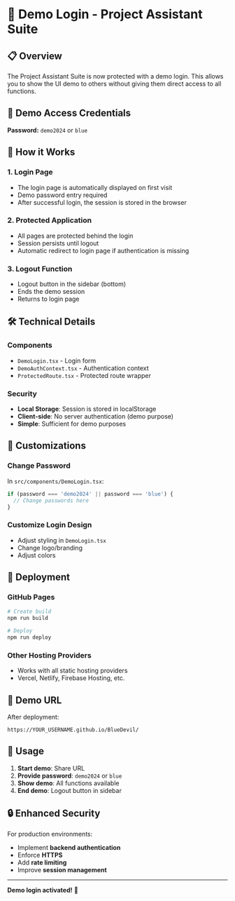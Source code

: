 # 🔐 Demo Login - Project Assistant Suite

## 📋 Overview

The Project Assistant Suite is now protected with a demo login. This allows you to show the UI demo to others without giving them direct access to all functions.

## 🔑 Demo Access Credentials

**Password:** `demo2024` or `blue`

## 🚀 How it Works

### 1. **Login Page**
- The login page is automatically displayed on first visit
- Demo password entry required
- After successful login, the session is stored in the browser

### 2. **Protected Application**
- All pages are protected behind the login
- Session persists until logout
- Automatic redirect to login page if authentication is missing

### 3. **Logout Function**
- Logout button in the sidebar (bottom)
- Ends the demo session
- Returns to login page

## 🛠️ Technical Details

### Components
- `DemoLogin.tsx` - Login form
- `DemoAuthContext.tsx` - Authentication context
- `ProtectedRoute.tsx` - Protected route wrapper

### Security
- **Local Storage**: Session is stored in localStorage
- **Client-side**: No server authentication (demo purpose)
- **Simple**: Sufficient for demo purposes

## 🔧 Customizations

### Change Password
In `src/components/DemoLogin.tsx`:
```typescript
if (password === 'demo2024' || password === 'blue') {
  // Change passwords here
}
```

### Customize Login Design
- Adjust styling in `DemoLogin.tsx`
- Change logo/branding
- Adjust colors

## 🚀 Deployment

### GitHub Pages
```bash
# Create build
npm run build

# Deploy
npm run deploy
```

### Other Hosting Providers
- Works with all static hosting providers
- Vercel, Netlify, Firebase Hosting, etc.

## 📱 Demo URL

After deployment:
```
https://YOUR_USERNAME.github.io/BlueDevil/
```

## 🎯 Usage

1. **Start demo**: Share URL
2. **Provide password**: `demo2024` or `blue`
3. **Show demo**: All functions available
4. **End demo**: Logout button in sidebar

## 🔒 Enhanced Security

For production environments:
- Implement **backend authentication**
- Enforce **HTTPS**
- Add **rate limiting**
- Improve **session management**

---

**Demo login activated!** 🎉 